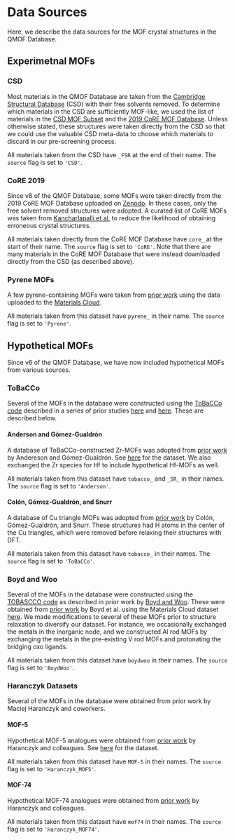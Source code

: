 # Data Sources
Here, we describe the data sources for the MOF crystal structures in the QMOF Database.

## Experimetnal MOFs
### CSD
Most materials in the QMOF Database are taken from the [Cambridge Structural Database](https://www.ccdc.cam.ac.uk/structures/) (CSD) with their free solvents removed. To determine which materials in the CSD are sufficiently MOF-like, we used the list of materials in the [CSD MOF Subset](https://pubs.acs.org/doi/abs/10.1021/acs.chemmater.7b00441) and the [2019 CoRE MOF Database](https://pubs.acs.org/doi/abs/10.1021/acs.jced.9b00835). Unless otherwise stated, these structures were taken directly from the CSD so that we could use the valuable CSD meta-data to choose which materials to discard in our pre-screening process.

All materials taken from the CSD have `_FSR` at the end of their name. The `source` flag is set to `'CSD'`.

### CoRE 2019

Since v8 of the QMOF Database, some MOFs were taken directly from the 2019 CoRE MOF Database uploaded on [Zenodo](https://doi.org/10.5281/zenodo.3677685
). In these cases, only the free solvent removed structures were adopted. A curated list of CoRE MOFs was taken from [Kancharlapalli et al.](https://pubs.acs.org/doi/abs/10.1021/acs.jctc.0c01229) to reduce the likelihood of obtaining erroneous crystal structures.

All materials taken directly from the CoRE MOF Database have `core_` at the start of their name. The `source` flag is set to `'CoRE'`. Note that there are many materials in the CoRE MOF Database that were instead downloaded directly from the CSD (as described above).

### Pyrene MOFs
A few pyrene-containing MOFs were taken from [prior work](https://pubs.rsc.org/en/content/articlehtml/2021/cs/d0cs00424c) using the data uploaded to the [Materials Cloud](https://doi.org/10.24435/materialscloud:z5-ct).

All materials taken from this dataset have `pyrene_` in their name. The `source` flag is set to `'Pyrene'`.

## Hypothetical MOFs
Since v6 of the QMOF Database, we have now included hypothetical MOFs from various sources.

### ToBaCCo
Several of the MOFs in the database were constructed using the [ToBaCCo code](https://github.com/tobacco-mofs/tobacco_3.0) described in a series of prior studies [here](https://pubs.acs.org/doi/abs/10.1021/acs.cgd.7b00848) and [here](https://pubs.rsc.org/en/content/articlehtml/2019/ce/c8ce01637b). These are described below.

#### Anderson and Gómez-Gualdrón
A database of ToBaCCo-constructed Zr-MOFs was adopted from [prior work](https://aip.scitation.org/doi/full/10.1063/5.0048736) by Andereson and Gómez-Gualdrón. See [here](https://osf.io/7dgvy/) for the dataset. We also exchanged the Zr species for Hf to include hypothetical Hf-MOFs as well.

All materials taken from this dataset have `tobacco_` and `_SR_` in their names. The `source` flag is set to `'Anderson'`.

#### Colón, Gómez-Gualdrón, and Snurr
A database of Cu triangle MOFs was adopted from [prior work](https://pubs.acs.org/doi/abs/10.1021/acs.cgd.7b00848) by Colón, Gómez-Gualdrón, and Snurr. These structures had H atoms in the center of the Cu triangles, which were removed before relaxing their structures with DFT.

All materials taken from this dataset have `tobacco_` in their names. The `source` flag is set to `'ToBaCCo'`.

### Boyd and Woo
Several of the MOFs in the database were constructed using the [TOBASCCO code](https://github.com/peteboyd/tobascco) as described in prior work by [Boyd and Woo](https://pubs.rsc.org/en/content/articlehtml/2016/ce/c6ce00407e). These were obtained from [prior work](https://www.nature.com/articles/s41586-019-1798-7) by Boyd et al. using the Materials Cloud dataset [here](https://doi.org/10.24435/materialscloud:2018.0016/v3). We  made modifications to several of these MOFs prior to structure relaxation to diversify our dataset. For instance, we occasionally exchanged the metals in the inorganic node, and we constructed Al rod MOFs by exchanging the metals in the pre-existing V rod MOFs and protonating the bridging oxo ligands.

All materials taken from this dataset have `boydwoo` in their names. The `source` flag is set to `'BoydWoo'`.

### Haranczyk Datasets
Several of the MOFs in the database were obtained from prior work by Maciej Haranczyk and coworkers.

#### MOF-5
Hypothetical MOF-5 analogues were obtained from [prior work](https://pubs.acs.org/doi/abs/10.1021/jp401920y) by Haranczyk and colleagues. See [here](http://nanoporousmaterials.org/databases/) for the dataset.

All materials taken from this dataset have `MOF-5` in their names. The `source` flag is set to `'Haranczyk_MOF5'`.

#### MOF-74
Hypothetical MOF-74 analogues were obtained from [prior work](https://pubs.rsc.org/en/content/articlehtml/2016/sc/c6sc01477a) by Haranczyk and colleagues.

All materials taken from this dataset have `mof74` in their names. The `source` flag is set to `'Haranczyk_MOF74'`.
